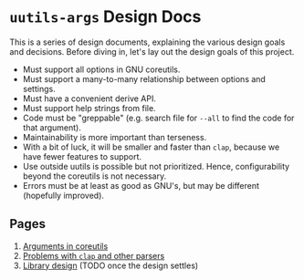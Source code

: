 # `uutils-args` Design Docs

This is a series of design documents, explaining the various design goals and
decisions. Before diving in, let's lay out the design goals of this project.

- Must support all options in GNU coreutils.
- Must support a many-to-many relationship between options and settings.
- Must have a convenient derive API.
- Must support help strings from file.
- Code must be "greppable" (e.g. search file for `--all` to find the code for
  that argument).
- Maintainability is more important than terseness.
- With a bit of luck, it will be smaller and faster than `clap`, because we have
  fewer features to support.
- Use outside uutils is possible but not prioritized. Hence, configurability
  beyond the coreutils is not necessary.
- Errors must be at least as good as GNU's, but may be different (hopefully
  improved).

## Pages

1. [Arguments in coreutils](arguments_in_coreutils.md)
2. [Problems with `clap` and other parsers](problems_with_clap.md)
3. [Library design](design.md) (TODO once the design settles)
